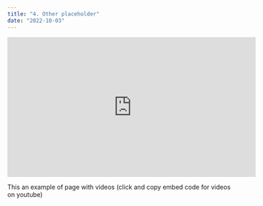 ```yaml
---
title: "4. Other placeholder"
date: "2022-10-03"
---
```




<div class="videoWrapper">
<iframe width="560" height="315" src="https://www.youtube.com/embed/4SZl1r2O_bY" frameborder="0" allowfullscreen></iframe>
</div>

This an example of page with videos (click and copy embed code for videos on youtube)

